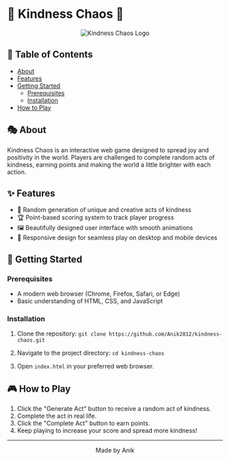 # 🌟 Kindness Chaos 🌟

<div align="center">
  
  ![Kindness Chaos Logo](https://github.com/user-attachments/assets/3e8919cb-0b1d-4d93-8129-1c0c066542d9)

</div>

## 📜 Table of Contents

- [About](#about)
- [Features](#features)
- [Getting Started](#getting-started)
  - [Prerequisites](#prerequisites)
  - [Installation](#installation)
- [How to Play](#how-to-play)


## 🎭 About

Kindness Chaos is an interactive web game designed to spread joy and positivity in the world. Players are challenged to complete random acts of kindness, earning points and making the world a little brighter with each action.

## ✨ Features

- 🎲 Random generation of unique and creative acts of kindness
- 🏆 Point-based scoring system to track player progress
- 🖼️ Beautifully designed user interface with smooth animations
- 📱 Responsive design for seamless play on desktop and mobile devices

## 🚀 Getting Started

### Prerequisites

- A modern web browser (Chrome, Firefox, Safari, or Edge)
- Basic understanding of HTML, CSS, and JavaScript

### Installation

1. Clone the repository:
   `git clone https://github.com/Anik2812/kindness-chaos.git`

2. Navigate to the project directory:
   `cd kindness-chaos`

3. Open `index.html` in your preferred web browser.

## 🎮 How to Play

1. Click the "Generate Act" button to receive a random act of kindness.
2. Complete the act in real life.
3. Click the "Complete Act" button to earn points.
4. Keep playing to increase your score and spread more kindness!


---
<div align="center">

  Made by Anik

</div>
